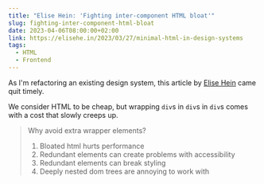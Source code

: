 ```yaml
---
title: "Elise Hein: 'Fighting inter-component HTML bloat'"
slug: fighting-inter-component-html-bloat
date: 2023-04-06T08:00:00+02:00
link: https://elisehe.in/2023/03/27/minimal-html-in-design-systems
tags:
  - HTML
  - Frontend
---
```


As I'm refactoring an existing design system, this article by [Elise Hein](https://twitter.com/elisehein) came quit timely.

We consider HTML to be cheap, but wrapping `div`s in `div`s in `div`s comes with a cost that slowly creeps up.

> Why avoid extra wrapper elements?
>
> 1. Bloated html hurts performance
> 2. Redundant elements can create problems with accessibility
> 3. Redundant elements can break styling
> 4. Deeply nested dom trees are annoying to work with
